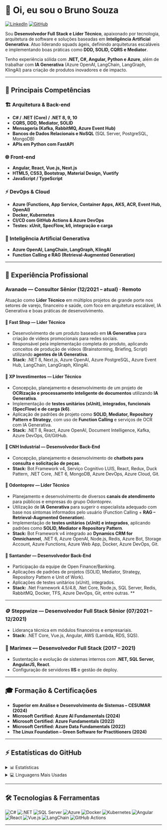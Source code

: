 # 👋 Oi, eu sou o Bruno Souza

[![LinkedIn](https://img.shields.io/badge/-LinkedIn-blue?style=flat-square&logo=Linkedin&logoColor=white&link=https://www.linkedin.com/in/brunodejesussouza/)](https://www.linkedin.com/in/brunodejesussouza/)
[![GitHub](https://img.shields.io/badge/-GitHub-181717?style=flat-square&logo=GitHub&logoColor=white&link=https://github.com/BrunoSouzza/)](https://github.com/BrunoSouzza)

Sou **Desenvolvedor Full Stack e Líder Técnico**, apaixonado por tecnologia, arquitetura de software e soluções baseadas em **Inteligência Artificial Generativa**. Atuo liderando squads ágeis, definindo arquiteturas escaláveis e implementando boas práticas como **DDD, SOLID, CQRS e Mediator**.  

Tenho experiência sólida com **.NET, C#, Angular, Python e Azure**, além de trabalhar com **IA Generativa** (Azure OpenAI, LangChain, LangGraph, KlingAI) para criação de produtos inovadores e de impacto.

---

## 🚀 Principais Competências

### 🏗️ Arquitetura & Back-end
- **C# / .NET (Core) / .NET 8, 9, 10**
- **CQRS, DDD, Mediator, SOLID**
- **Mensageria (Kafka, RabbitMQ, Azure Event Hub)**
- **Bancos de Dados Relacionais e NoSQL** (SQL Server, PostgreSQL, MongoDB)
- **APIs em Python com FastAPI**

### 🌐 Front-end
- **Angular, React, Vue.js, Next.js**
- **HTML5, CSS3, Bootstrap, Material Design, Vuetify**
- **JavaScript / TypeScript**

### ⚡ DevOps & Cloud
- **Azure (Functions, App Service, Container Apps, AKS, ACR, Event Hub, OpenAI)**
- **Docker, Kubernetes**
- **CI/CD com GitHub Actions & Azure DevOps**
- **Testes: xUnit, SpecFlow, k6, integração e carga**

### 🤖 Inteligência Artificial Generativa
- **Azure OpenAI, LangChain, LangGraph, KlingAI**
- **Function Calling e RAG (Retrieval-Augmented Generation)**

---

## 💼 Experiência Profissional
### **Avanade — Consultor Sênior (12/2021 – atual) · Remoto**
Atuação como **Líder Técnico** em múltiplos projetos de grande porte nos setores de varejo, financeiro e saúde, com foco em arquitetura escalável, IA Generativa e boas práticas de desenvolvimento.

#### 🚀 **Fast Shop — Líder Técnico**
- Desenvolvimento de um produto baseado em **IA Generativa** para criação de vídeos promocionais para redes sociais.  
- Responsável pela implementação completa do produto, aplicando conceitos de produção de vídeos (Brainstorming, Briefing, Script) utilizando **agentes de IA Generativa**.  
- **Stack:** .NET 8, Next.js, Azure OpenAI, Azure PostgreSQL, Azure Event Hub, LangChain, LangGraph, KlingAI.

#### 🏦 **XP Investimentos — Líder Técnico**
- Concepção, planejamento e desenvolvimento de um projeto de **OCRização e processamento inteligente de documentos** utilizando **IA Generativa**.  
- Implementação de **testes unitários (xUnit), integrados, funcionais (SpecFlow) e de carga (k6)**.  
- Aplicação de padrões de projeto como **SOLID, Mediator, Repository Pattern e Strategy**, com uso de **Function Calling** e serviços de OCR com IA Generativa.  
- **Stack:** .NET 8, React, Azure OpenAI, Document Intelligence, Kafka, Azure DevOps, Git/GitHub.

#### 🚜 **CNH Industrial —  Desenvolvedor Back-End**
- Concepção, planejamento e desenvolvimento de **chatbots para consulta e solicitação de peças**.  
- **Stack:** Bot Framework v4, Serviço Cognitivo LUIS, React, Redux, Duck Pattern, .NET Core, .NET 6, MongoDB, Azure DevOps, Azure Cloud, Git.

#### 🦷 **Odontoprev — Líder Técnico**
- Planejamento e desenvolvimento de diversos **canais de atendimento** para públicos e empresas do grupo Odontoprev.  
- Utilização de **IA Generativa** para sugerir o especialista adequado com base nos sintomas informados pelo usuário (Function Calling + **RAG – Retrieval-Augmented Generation**).  
- Implementação de **testes unitários (xUnit) e integrados**, aplicando padrões como **SOLID, Mediator e Repository Pattern**.  
- **Stack:** Bot Framework v4 integrado ao **Dynamics CRM for Omnichannel**, .NET 6, Azure OpenAI, Node.js, Redis, Azure Bot, Storage Account, Azure Functions, Azure Web App, Docker, Azure DevOps, Git.

#### 🏦 **Santander — Desenvolvedor Back-End**
- Participação da equipe de Open Finance/Banking.
- Aplicações de padrões de projetos (SOLID, Mediator, Strategy, Repository Pattern e Unit of Work).
- Aplicações de testes unitários (xUnit), integrados.
- **Stack:** .Net Framework 4.5/4.8, .Net Core, Node.js, SQL Server, Redis, RabbitMQ, Docker, TFS, Azure DevOps, Git, entre outras. **
---

### 🪙 **Steppwize — Desenvolvedor Full Stack Sênior (07/2021 – 12/2021)**
- Liderança técnica em módulos financeiros e empresariais.  
- **Stack:** .NET Core, Vue.js, Angular, AWS (Lambda, RDS, SQS).

### 🚛 **Marimex — Desenvolvedor Full Stack (2017 – 2021)**
- Sustentação e evolução de sistemas internos com **.NET, SQL Server, AngularJS, React**.  
- Configuração de servidores **IIS** e gestão de deploy.

---

## 🎓 Formação & Certificações

- **Superior em Análise e Desenvolvimento de Sistemas – CESUMAR (2024)**  
- **Microsoft Certified: Azure AI Fundamentals (2024)**  
- **Microsoft Certified: Azure Fundamentals (2022)**  
- **Microsoft Certified: Azure Data Fundamentals (2022)**  
- **The Linux Foundation – Green Software for Practitioners (2024)**  

---

## ⚡ Estatísticas do GitHub

<details>
  <summary>📊 Estatísticas</summary>
  <img src="https://github-readme-stats.vercel.app/api?username=brunosouzza&show_icons=true&title_color=222222&icon_color=03A87C&text_color=333333&bg_color=ffffff">
</details>

<details>
  <summary>💻 Linguagens Mais Usadas</summary>
  <img src="https://github-readme-stats.vercel.app/api/top-langs/?username=brunosouzza&layout=compact&bg_color=ffffff&text_color=333333">
</details>

---

## 🛠️ Tecnologias & Ferramentas

![C#](https://img.shields.io/badge/C%23-5c5c5c?style=flat-square&logo=c-sharp&logoColor=white)
![.NET](https://img.shields.io/badge/.NET-5c5c5c?style=flat-square&logo=.net&logoColor=white)
![SQL Server](https://img.shields.io/badge/SQL%20Server-5c5c5c?style=flat-square&logo=microsoftsqlserver&logoColor=white)
![Azure](https://img.shields.io/badge/Azure-5c5c5c?style=flat-square&logo=microsoftazure&logoColor=white)
![Docker](https://img.shields.io/badge/Docker-5c5c5c?style=flat-square&logo=docker&logoColor=white)
![Kubernetes](https://img.shields.io/badge/Kubernetes-5c5c5c?style=flat-square&logo=kubernetes&logoColor=white)
![Angular](https://img.shields.io/badge/Angular-5c5c5c?style=flat-square&logo=angular&logoColor=white)
![React](https://img.shields.io/badge/React-5c5c5c?style=flat-square&logo=react&logoColor=white)
![Vue.js](https://img.shields.io/badge/Vue.js-5c5c5c?style=flat-square&logo=vue.js&logoColor=white)
![LangChain](https://img.shields.io/badge/LangChain-5c5c5c?style=flat-square&logo=chainlink&logoColor=white)
![GitHub Actions](https://img.shields.io/badge/GitHub%20Actions-5c5c5c?style=flat-square&logo=githubactions&logoColor=white)

---
